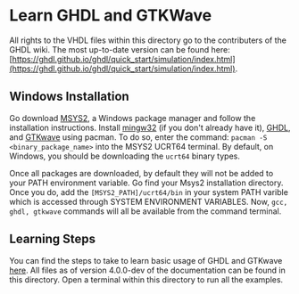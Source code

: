 # Learn GHDL and GTKWave

All rights to the VHDL files within this directory go to the contributers of the GHDL wiki. The most up-to-date version can be found here: [https://ghdl.github.io/ghdl/quick_start/simulation/index.html](https://ghdl.github.io/ghdl/quick_start/simulation/index.html).

## Windows Installation

Go download [MSYS2](https://www.msys2.org/), a Windows package manager and follow the installation instructions. Install [mingw32](https://packages.msys2.org/base/mingw-w64-gcc) (if you don't already have it), [GHDL](https://packages.msys2.org/base/mingw-w64-ghdl), and [GTKwave](https://packages.msys2.org/base/mingw-w64-gtkwave) using pacman. To do so, enter the command: `pacman -S <binary_package_name>` into the MSYS2 UCRT64 terminal. By default, on Windows, you should be downloading the `ucrt64` binary types.

Once all packages are downloaded, by default they will not be added to your PATH environment variable. Go find your Msys2 installation directory. Once you do, add the `[MSYS2_PATH]/ucrt64/bin` in your system PATH varible which is accessed through SYSTEM ENVIRONMENT VARIABLES. Now, `gcc, ghdl, gtkwave` commands will all be available from the command terminal.

## Learning Steps

You can find the steps to take to learn basic usage of GHDL and GTKwave [here](https://ghdl.github.io/ghdl/quick_start/simulation/index.html).
All files as of version 4.0.0-dev of the documentation can be found in this directory. Open a terminal within this directory to run all the examples.

